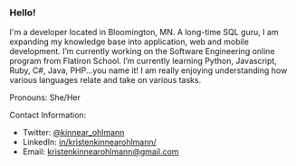 ### Hello!

I'm a developer located in Bloomington, MN. A long-time SQL guru, I am expanding my knowledge base into application, web and mobile development. I’m currently working on the Software Engineering online program from Flatiron School. I’m currently learning Python, Javascript, Ruby, C#, Java, PHP...you name it! I am really enjoying understanding how various languages relate and take on various tasks.

Pronouns: She/Her

Contact Information:
- Twitter: [@kinnear_ohlmann](https://twitter.com/kinnear_ohlmann)
- LinkedIn: [in/kristenkinnearohlmann/](https://www.linkedin.com/in/kristenkinnearohlmann/)
- Email: [kristenkinnearohlmann@gmail.com](mailto:kristenkinnearohlmann@gmail.com)

<!--
**kristenkinnearohlmann/kristenkinnearohlmann** is a ✨ _special_ ✨ repository because its `README.md` (this file) appears on your GitHub profile.

Here are some ideas to get you started:

- 🔭 I’m currently working on ...
- 🌱 I’m currently learning ...
- 👯 I’m looking to collaborate on ...
- 🤔 I’m looking for help with ...
- 💬 Ask me about ...
- 📫 How to reach me: ...
- 😄 Pronouns: ...
- ⚡ Fun fact: ...
-->
